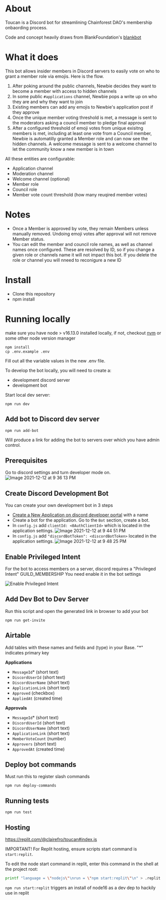 # About

Toucan is a Discord bot for streamlining Chainforest DAO's membership onbaording process.

Code and concept heavily draws from BlankFoundation's [blankbot](https://github.com/BlankFoundation/blankbot)

# What it does

This bot allows insider members in Discord servers to easily vote on who to grant a member role via emojis. Here is the flow.

1. After poking around the public channels, Newbie decides they want to become a member with access to hidden channels
1. In some public `#applications` channel, Newbie pops a write up on who they are and why they want to join
1. Existing members can add any emojis to Newbie's application post if they approve
1. Once the unique member voting threshold is met, a message is sent to the moderators asking a council member to pledge final approval
1. After a configured threshold of emoji votes from unique exisitng members is met, including at least one vote from a Council member, Newbie is automatilly granted a Member role and can now see the hidden channels. A welcome message is sent to a welcome channel to let the community know a new member is in town

All these entities are configurable:

- Application channel
- Moderation channel
- Welcome channel (optional)
- Member role
- Council role
- Member vote count threshold (how many reuqired member votes)

# Notes

- Once a Member is approved by vote, they remain Members unless manually removed. Undoing emoji votes after approval will not remove Member status.
- You can edit the member and council role names, as well as channel names once configured. These are resolved by ID, so if you change a given role or channels name it will not impact this bot. If you delete the role or channel you will nneed to reconigure a new ID

# Install

- Clone this repository
- npm install

# Running locally

make sure you have node > v16.13.0 installed locally, if not, checkout [nvm](https://github.com/nvm-sh/nvm) or some other node version manager

```
npm install
cp .env.example .env
```

Fill out all the variable values in the new .env file.

To develop the bot locally, you will need to create a:

- development discord server
- development bot

Start local dev server:

```
npm run dev
```

## Add bot to Discord dev server

`npm run add-bot`

Will produce a link for adding the bot to servers over which you have admin control.

## Prerequisites

Go to discord settings and turn developer mode on.
![Image 2021-12-12 at 9 36 13 PM](https://user-images.githubusercontent.com/2502947/145743785-75957609-0f12-43e0-b9b2-b7d2c838a9f2.jpg)

## Create Discord Development Bot

You can create your own development bot in 3 steps

- [Create a New Application on discord developer portal](https://discord.com/developers/applications) with a name
- Create a bot for the application. Go to the `Bot` section, create a bot.
- In `config.js` add `clientId: <0AuthClientId>` which is located in the application settings.
  ![Image 2021-12-12 at 9 44 51 PM](https://user-images.githubusercontent.com/2502947/145744475-a9d71ac9-f0f6-4667-94c9-304b585e4fdf.jpg)
- In `config.js` add `"discordBotToken": <discordBotToken>` located in the application settings.
  ![Image 2021-12-12 at 9 48 25 PM](https://user-images.githubusercontent.com/2502947/145744771-ac3e62cb-e4f3-4604-b6e4-322fad977716.jpg)

## Enable Privileged Intent

For the bot to access members on a server, discord requires a "Privileged Intent" GUILD_MEMBERSHIP
You need enable it in the bot settings

![Enable Privileged Intent](docs/img/EnablePrivilegedIntent.gif)

## Add Dev Bot to Dev Server

Run this script and open the generated link in browser to add your bot

```
npm run get-invite
```

## Airtable

Add tables with these names and fields and (type) in your Base. "\*" indicates primary key

**Applications**

- `MessageId`\* (short text)
- `DiscordUserId` (short text)
- `DiscordUserName` (short text)
- `ApplicationLink` (short text)
- `Approved` (checkbox)
- `AppliedAt` (created time)

**Approvals**

- `MessageId`\* (short text)
- `DiscordUserId` (short text)
- `DiscordUserName` (short text)
- `ApplicationLink` (short text)
- `MemberVoteCount` (number)
- `Approvers` (short text)
- `ApprovedAt` (created time)

## Deploy bot commands

Must run this to register slash commands

`npm run deploy-commands`

## Running tests

`npm run test`

## Hosting

https://replit.com/@clairefro/toucan#index.js

IMPORTANT! For Replit hosting, ensure scripts start command is `start:replit`.

To edit the node start command in replit, enter this command in the shell at the project root:

```sh
printf "language = \"nodejs\"\nrun = \"npm start:replit\"\n" > .replit
```

`npm run start:replit` triggers an install of node16 as a dev dep to hackily use in replit
